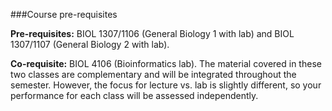 ###Course pre-requisites

**Pre-requisites:** BIOL 1307/1106 (General Biology 1 with lab) and BIOL 1307/1107 (General Biology 2 with lab).

**Co-requisite:** BIOL 4106 (Bioinformatics lab). The material covered in these two classes are complementary and will be integrated throughout the semester. However, the focus for lecture vs. lab  is slightly different, so your performance for each class will be assessed independently.


